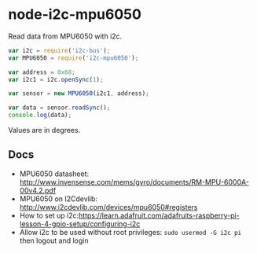 # node-i2c-mpu6050

Read data from MPU6050 with i2c.

```js
var i2c = require('i2c-bus');
var MPU6050 = require('i2c-mpu6050');

var address = 0x68;
var i2c1 = i2c.openSync(1);

var sensor = new MPU6050(i2c1, address);

var data = sensor.readSync();
console.log(data);
```

Values are in degrees.

## Docs

* MPU6050 datasheet: http://www.invensense.com/mems/gyro/documents/RM-MPU-6000A-00v4.2.pdf
* MPU6050 on I2Cdevlib: http://www.i2cdevlib.com/devices/mpu6050#registers
* How to set up i2c:https://learn.adafruit.com/adafruits-raspberry-pi-lesson-4-gpio-setup/configuring-i2c
* Allow i2c to be used without root privileges: `sudo usermod -G i2c pi` then logout and login
